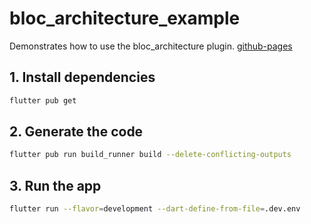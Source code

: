 # bloc_architecture_example

Demonstrates how to use the bloc_architecture plugin. [github-pages](https://development707.github.io/Flutter-Bloc-Architecture/)

## 1. Install dependencies

```bash
flutter pub get
```

## 2. Generate the code

```bash
flutter pub run build_runner build --delete-conflicting-outputs
```

## 3. Run the app

```bash
flutter run --flavor=development --dart-define-from-file=.dev.env
```
